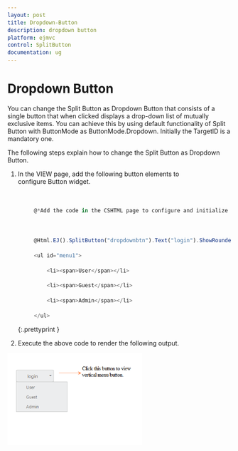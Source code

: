 ```yaml
---
layout: post
title: Dropdown-Button
description: dropdown button
platform: ejmvc
control: SplitButton
documentation: ug
---
```


# Dropdown Button

You can change the Split Button as Dropdown Button that consists of a single button that when clicked displays a drop-down list of mutually exclusive items. You can achieve this by using default functionality of Split Button with ButtonMode as ButtonMode.Dropdown. Initially the TargetID is a mandatory one.

The following steps explain how to change the Split Button as Dropdown Button.

1. In the VIEW page, add the following button elements to configure Button widget.

   ~~~ js


		@*Add the code in the CSHTML page to configure and initialize the control*@



		@Html.EJ().SplitButton("dropdownbtn").Text("login").ShowRoundedCorner(true).Size(ButtonSize.Medium).ContentType(ContentType.TextOnly).TargetID("menu1").ButtonMode(ButtonMode.Dropdown)

		<ul id="menu1">

			<li><span>User</span></li>

			<li><span>Guest</span></li>

			<li><span>Admin</span></li>

		</ul>

   ~~~
   {:.prettyprint }



2. Execute the above code to render the following output.

![](Dropdown-Button_images/Dropdown-Button_img1.png)





